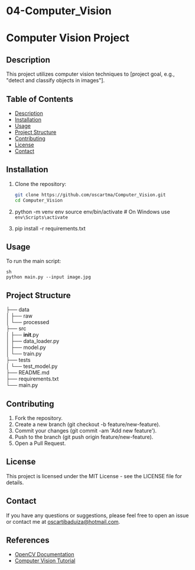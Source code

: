 # 04-Computer_Vision

# Computer Vision Project

## Description
This project utilizes computer vision techniques to [project goal, e.g., "detect and classify objects in images"].

## Table of Contents
- [Description](#description)
- [Installation](#installation)
- [Usage](#usage)
- [Project Structure](#project-structure)
- [Contributing](#contributing)
- [License](#license)
- [Contact](#contact)

## Installation
1. Clone the repository:
   ```sh
   git clone https://github.com/oscartma/Computer_Vision.git
   cd Computer_Vision

2. python -m venv env
   source env/bin/activate # On Windows use `env\Scripts\activate`

3. pip install -r requirements.txt

## Usage
To run the main script:
```
sh
python main.py --input image.jpg
```

## Project Structure
├── data                                              
│   ├── raw                                              
│   └── processed                                              
├── src                                              
│   ├── __init__.py                                              
│   ├── data_loader.py                                              
│   ├── model.py                                              
│   └── train.py                                              
├── tests                                              
│   └── test_model.py                                              
├── README.md                                              
├── requirements.txt                                              
└── main.py                                              

## Contributing
1. Fork the repository.
2. Create a new branch (git checkout -b feature/new-feature).
3. Commit your changes (git commit -am 'Add new feature').
4. Push to the branch (git push origin feature/new-feature).
5. Open a Pull Request.

## License
This project is licensed under the MIT License - see the LICENSE file for details.

## Contact
If you have any questions or suggestions, please feel free to open an issue or contact me at oscartibaduiza@hotmail.com.

## References
- [OpenCV Documentation](https://opencv.org/documentation/)
- [Computer Vision Tutorial](https://link-to-tutorial)


